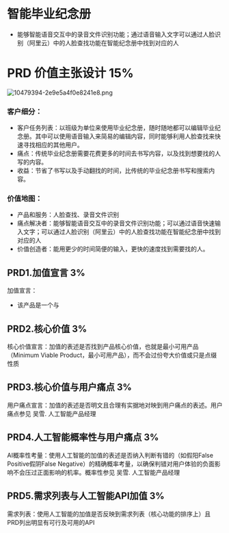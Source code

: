 # 智能毕业纪念册
- 能够智能语音交互中的录音文件识别功能；通过语音输入文字可以通过人脸识别（阿里云）中的人脸查找功能在智能纪念册中找到对应的人
# PRD 价值主张设计 15%
![10479394-2e9e5a4f0e8241e8.png](https://upload-images.jianshu.io/upload_images/9457665-bf8d87a49b998163.png?imageMogr2/auto-orient/strip%7CimageView2/2/w/1240)
### 客户细分：
- 客户任务列表：以班级为单位来使用毕业纪念册，随时随地都可以编辑毕业纪念册。其中可以使用语音输入来简易的编辑内容，同时能够利用人脸查找来快速寻找相应的其他用户。
- 痛点：传统毕业纪念册需要花费更多的时间去书写内容，以及找到想要找的人写的内容。
- 收益：节省了书写以及手动翻找的时间，比传统的毕业纪念册书写和搜索内容。
### 价值地图：
- 产品和服务：人脸查找、录音文件识别
- 痛点解决者：能够智能语音交互中的录音文件识别功能；可以通过语音快速输入文字；可以通过人脸识别（阿里云）中的人脸查找功能在智能纪念册中找到对应的人
- 价值创造者：能用更少的时间简便的输入，更快的速度找到需要找的人。
## PRD1.加值宣言 3%
加值宣言：
- 该产品是一个与

## PRD2.核心价值 3%
核心价值宣言：加值的表述是否找到产品核心价值，也就是最小可用产品（Minimum Viable Product，最小可用产品），而不会过份夸大价值或只是点缀性质

## PRD3.核心价值与用户痛点 3%
用户痛点宣言：加值的表述是否明文且合理有实据地对映到用户痛点的表述。用户痛点参见 吴雪. 人工智能产品经理

## PRD4.人工智能概率性与用户痛点 3%
AI概率性考量：使用人工智能的加值的表述是否纳入判断有错的（如假阳False Positive假阴False Negative）的精确概率考量，以确保判错对用户体验的负面影响不会压过正面影响的机率。概率性参见 吴雪. 人工智能产品经理

## PRD5.需求列表与人工智能API加值 3%
需求列表：使用人工智能的加值是否反映到需求列表（核心功能的排序上）且PRD列出明显有可行及可用的API
